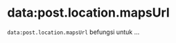 data:post.location.mapsUrl
==========================

`data:post.location.mapsUrl` befungsi untuk &hellip;